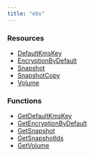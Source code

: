 ```yaml
---
title: "ebs"
---
```


<!-- WARNING: this file was generated by Pulumi Docs Generator. -->
<!-- Do not edit by hand unless you're certain you know what you are doing! -->

<style>
  table td p { margin-top: 0; margin-bottom: 0; }
</style>

<h3>Resources</h3>
<ul class="api">
    <li><a href="defaultkmskey"><span class="symbol resource"></span>DefaultKmsKey</a></li>
    <li><a href="encryptionbydefault"><span class="symbol resource"></span>EncryptionByDefault</a></li>
    <li><a href="snapshot"><span class="symbol resource"></span>Snapshot</a></li>
    <li><a href="snapshotcopy"><span class="symbol resource"></span>SnapshotCopy</a></li>
    <li><a href="volume"><span class="symbol resource"></span>Volume</a></li>
</ul>

<h3>Functions</h3>
<ul class="api">
    <li><a href="getdefaultkmskey"><span class="symbol datasource"></span>GetDefaultKmsKey</a></li>
    <li><a href="getencryptionbydefault"><span class="symbol datasource"></span>GetEncryptionByDefault</a></li>
    <li><a href="getsnapshot"><span class="symbol datasource"></span>GetSnapshot</a></li>
    <li><a href="getsnapshotids"><span class="symbol datasource"></span>GetSnapshotIds</a></li>
    <li><a href="getvolume"><span class="symbol datasource"></span>GetVolume</a></li>
</ul>

